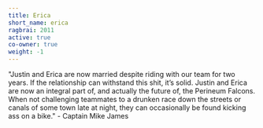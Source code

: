 ```yaml
---
title: Erica
short_name: erica
ragbrai: 2011
active: true
co-owner: true
weight: -1
---
```

"Justin and Erica are now married despite riding with our team for two years. If the relationship can withstand this shit, it’s solid. Justin and Erica are now an integral part of, and actually the future of, the Perineum Falcons. When not challenging teammates to a drunken race down the streets or canals of some town late at night, they can occasionally be found kicking ass on a bike." - Captain Mike James
